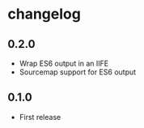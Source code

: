 # changelog

## 0.2.0

* Wrap ES6 output in an IIFE
* Sourcemap support for ES6 output

## 0.1.0

* First release